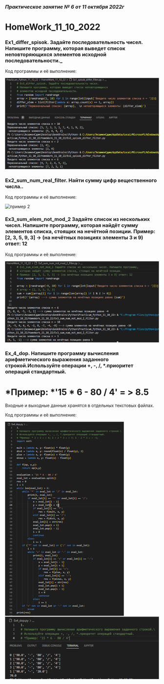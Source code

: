 ### *Практическое занятие № 6 от 11 октября 2022г*

# HomeWork_11_10_2022
### Ex1_differ_spisok. Задайте последовательность чисел. Напишите программу, которая выведет список неповторяющихся элементов исходной последовательности._


Код программы и её выполнение:

![пример 1](https://github.com/EkaterinaGugina/Practicum_Python_11_10_22/blob/main/HomeWork_11_10_22/Ex1_spisok_differ_filter.png)

### Ex2_sum_num_real_filter. Найти сумму цифр вещественного числа..

Код программы и её выполнение:

![пример 2]()

### Ex3_sum_elem_not_mod_2 Задайте список из нескольких чисел. Напишите программу, которая найдёт сумму элементов списка, стоящих на нечётной позиции. Пример: [2, 3, 5, 9, 3] -> (на нечётных позициях элементы 3 и 9) ответ: 12

Код программы и её выполнение:

![пример 3](https://github.com/EkaterinaGugina/Practicum_Python_11_10_22/blob/main/HomeWork_11_10_22/Ex3_sum_num_not_mod_2.png)


### Ex_4_dop. Напишите программу вычисления арифметического выражения заданного строкой.Используйте операции +, -, /, *.приоритет операций стандартный.
# *Пример: *'15 * 6 - 80 / 4' = > 8.5

Входные и выходные данные хранятся в отдельных текстовых файлах.

Код программы и её выполнение:

![пример 4](https://github.com/EkaterinaGugina/Practicum_Python_11_10_22/blob/main/HomeWork_11_10_22/Ex4_dop.png)
![результат выполнения примера 4](https://github.com/EkaterinaGugina/Practicum_Python_11_10_22/blob/main/HomeWork_11_10_22/Ex4_dop_result.png)
